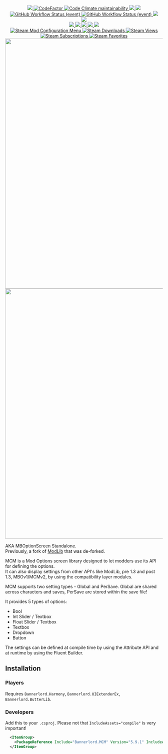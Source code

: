 <p align="center">
  <a href="https://github.com/Aragas/Bannerlord.MBOptionScreen" alt="Lines Of Code">
    <img src="https://aschey.tech/tokei/github/Aragas/Bannerlord.MBOptionScreen?category=code" />
  </a>
  <a href="https://www.codefactor.io/repository/github/aragas/bannerlord.mboptionscreen">
    <img src="https://www.codefactor.io/repository/github/aragas/bannerlord.mboptionscreen/badge" alt="CodeFactor" />
  </a>
  <a href="https://codeclimate.com/github/Aragas/Bannerlord.MBOptionScreen/maintainability">
    <img alt="Code Climate maintainability" src="https://img.shields.io/codeclimate/maintainability-percentage/Aragas/Bannerlord.MBOptionScreen">
  </a>
  <a href="https://mcm.bannerlord.aragas.org/">
    <img src="https://img.shields.io/badge/Documentation-%F0%9F%94%8D-blue?style=flat" />
  </a>
  <a title="Crowdin" target="_blank" href="https://crowdin.com/project/mod-configuration-menu">
    <img src="https://badges.crowdin.net/mod-configuration-menu/localized.svg">
  </a>
  </br>
  <a href="https://github.com/Aragas/Bannerlord.MBOptionScreen/actions/workflows/test-and-publish.yml?query=branch%3Adev+event%3Apush">
    <img alt="GitHub Workflow Status (event)" src="https://img.shields.io/github/actions/workflow/status/Aragas/Bannerlord.MBOptionScreen/test-and-publish.yml?branch=dev&event=push&label=Latest%20Commit">
  </a>
  <a href="https://github.com/Aragas/Bannerlord.MBOptionScreen/actions/workflows/test-and-publish.yml?query=branch%3Adev+event%3Arepository_dispatch">
    <img alt="GitHub Workflow Status (event)" src="https://img.shields.io/github/actions/workflow/status/Aragas/Bannerlord.MBOptionScreen/test-and-publish.yml?branch=dev&event=repository_dispatch&label=Latest%20Game%20Release">
  </a>
  <a href="https://codecov.io/gh/Aragas/Bannerlord.MBOptionScreen">
    <img src="https://codecov.io/gh/Aragas/Bannerlord.MBOptionScreen/branch/dev/graph/badge.svg" />
  </a>
  </br>
  <a href="https://www.nuget.org/packages/Bannerlord.MCM" alt="NuGet Bannerlord.MCM">
    <img src="https://img.shields.io/nuget/v/Bannerlord.MCM.svg?label=NuGet%20Bannerlord.MCM&colorB=blue" />
  </a>
  </br>
  <a href="https://www.nexusmods.com/mountandblade2bannerlord/mods/612" alt="NexusMods Mod Configuration Menu">
    <img src="https://img.shields.io/badge/NexusMods-Mod%20Configuration%20Menu-yellow.svg" />
  </a>
  <a href="https://www.nexusmods.com/mountandblade2bannerlord/mods/612" alt="NexusMods Mod Configuration Menu">
    <img src="https://img.shields.io/endpoint?url=https%3A%2F%2Fnexusmods-version-pzk4e0ejol6j.runkit.sh%3FgameId%3Dmountandblade2bannerlord%26modId%3D612" />
  </a>
  <a href="https://www.nexusmods.com/mountandblade2bannerlord/mods/612" alt="NexusMods Mod Configuration Menu">
    <img src="https://img.shields.io/endpoint?url=https%3A%2F%2Fnexusmods-downloads-ayuqql60xfxb.runkit.sh%2F%3Ftype%3Dunique%26gameId%3D3174%26modId%3D612" />
  </a>
  <a href="https://www.nexusmods.com/mountandblade2bannerlord/mods/612" alt="NexusMods Mod Configuration Menu">
    <img src="https://img.shields.io/endpoint?url=https%3A%2F%2Fnexusmods-downloads-ayuqql60xfxb.runkit.sh%2F%3Ftype%3Dtotal%26gameId%3D3174%26modId%3D612" />
  </a>
  <a href="https://www.nexusmods.com/mountandblade2bannerlord/mods/612" alt="NexusMods Mod Configuration Menu">
    <img src="https://img.shields.io/endpoint?url=https%3A%2F%2Fnexusmods-downloads-ayuqql60xfxb.runkit.sh%2F%3Ftype%3Dviews%26gameId%3D3174%26modId%3D612" />
  </a>
  </br>
  <a href="https://steamcommunity.com/sharedfiles/filedetails/?id=2859238197">
    <img alt="Steam Mod Configuration Menu" src="https://img.shields.io/badge/Steam-Mod%20Configuration%20Menu-blue.svg" />
  </a>
  <a href="https://steamcommunity.com/sharedfiles/filedetails/?id=2859238197">
    <img alt="Steam Downloads" src="https://img.shields.io/steam/downloads/2859238197?label=Downloads&color=blue">
  </a>
  <a href="https://steamcommunity.com/sharedfiles/filedetails/?id=2859238197">
    <img alt="Steam Views" src="https://img.shields.io/steam/views/2859238197?label=Views&color=blue">
  </a>
  <a href="https://steamcommunity.com/sharedfiles/filedetails/?id=2859238197">
    <img alt="Steam Subscriptions" src="https://img.shields.io/steam/subscriptions/2859238197?label=Subscriptions&color=blue">
  </a>
  <a href="https://steamcommunity.com/sharedfiles/filedetails/?id=2859238197">
    <img alt="Steam Favorites" src="https://img.shields.io/steam/favorites/2859238197?label=Favorites&color=blue">
  </a>
  </br>
  <img src="https://staticdelivery.nexusmods.com/mods/3174/images/headers/612_1592411190.jpg" width="800">
  </br>
  <img src="https://github.com/Aragas/Bannerlord.MBOptionScreen/blob/dev/resources/main.png?raw=true" width="800">
</p>


AKA MBOptionScreen Standalone.  
Previously, a fork of [ModLib](https://github.com/mipen/ModLib) that was de-forked.  
  
MCM is a Mod Options screen library designed to let modders use its API for defining the options.  
It can also display settings from other API's like ModLib, pre 1.3 and post 1.3, MBOv1/MCMv2, by using the compatibility layer modules.  
  
MCM supports two setting types - Global and PerSave. Global are shared across characters and saves, PerSave are stored within the save file!

It provides 5 types of options:
* Bool
* Int Slider / Textbox
* Float Slider / Textbox 
* Textbox
* Dropdown  
* Button  
  
The settings can be defined at compile time by using the Attribute API and at runtime by using the Fluent Builder.  

## Installation
### Players
Requires `Bannerlord.Harmony`, `Bannerlord.UIExtenderEx`, `Bannerlord.ButterLib`.
### Developers
Add this to your `.csproj`. Please not that `IncludeAssets="compile"` is very important!
```xml
  <ItemGroup>
    <PackageReference Include="Bannerlord.MCM" Version="5.9.1" IncludeAssets="compile" />
  </ItemGroup>
```
